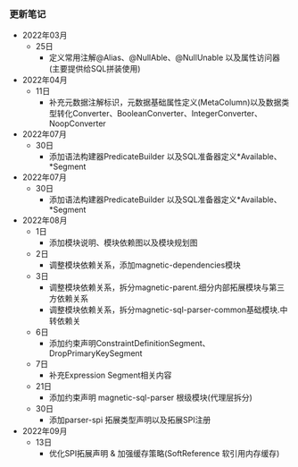 ### 更新笔记

- 2022年03月
  - 25日
    - 定义常用注解@Alias、@NullAble、@NullUnable 以及属性访问器(主要提供给SQL拼装使用)
- 2022年04月
  - 11日
    - 补充元数据注解标识，元数据基础属性定义(MetaColumn)以及数据类型转化Converter、BooleanConverter、IntegerConverter、NoopConverter
- 2022年07月
  - 30日
    - 添加语法构建器PredicateBuilder 以及SQL准备器定义*Available、*Segment
- 2022年07月
  - 30日
    - 添加语法构建器PredicateBuilder 以及SQL准备器定义*Available、*Segment
- 2022年08月
  - 1日
    - 添加模块说明、模块依赖图以及模块规划图
  - 2日
    - 调整模块依赖关系，添加magnetic-dependencies模块
  - 3日
    - 调整模块依赖关系，拆分magnetic-parent.细分内部拓展模块与第三方依赖关系
    - 调整模块依赖关系，拆分magnetic-sql-parser-common基础模块.中转依赖关
  - 6日
    - 添加约束声明ConstraintDefinitionSegment、DropPrimaryKeySegment
  - 7日
    - 补充Expression Segment相关内容
  - 21日
    - 添加约束声明 magnetic-sql-parser 根级模块(代理层拆分)
  - 30日
    - 添加parser-spi 拓展类型声明以及拓展SPI注册
- 2022年09月
  - 13日
    - 优化SPI拓展声明 & 加强缓存策略(SoftReference 软引用内存缓存)
